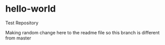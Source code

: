 # hello-world
Test Repository

Making random change here to the readme file so this branch is different from master
